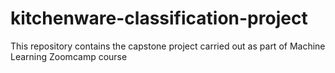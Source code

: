 # kitchenware-classification-project
This repository contains the capstone project carried out as part of Machine Learning Zoomcamp course

